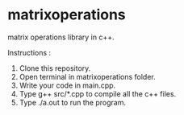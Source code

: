 # matrixoperations
matrix operations library in c++.

Instructions : 

1. Clone this repository.
2. Open terminal in matrixoperations folder.
3. Write your code in main.cpp.
4. Type g++ src/*.cpp to compile all the c++ files.
5. Type ./a.out to run the program.


